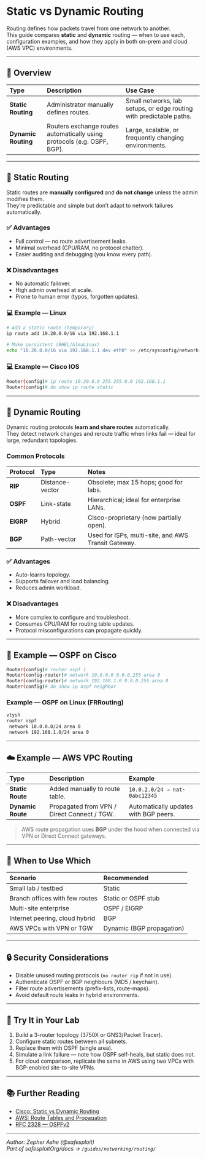 # Static vs Dynamic Routing

Routing defines how packets travel from one network to another.  
This guide compares **static** and **dynamic** routing — when to use each, configuration examples, and how they apply in both on-prem and cloud (AWS VPC) environments.

---

## 🧭 Overview

| Type | Description | Use Case |
|:------|:-------------|:-----------|
| **Static Routing** | Administrator manually defines routes. | Small networks, lab setups, or edge routing with predictable paths. |
| **Dynamic Routing** | Routers exchange routes automatically using protocols (e.g. OSPF, BGP). | Large, scalable, or frequently changing environments. |

---

## 🧱 Static Routing

Static routes are **manually configured** and **do not change** unless the admin modifies them.  
They’re predictable and simple but don’t adapt to network failures automatically.

### ✅ Advantages
- Full control — no route advertisement leaks.
- Minimal overhead (CPU/RAM, no protocol chatter).
- Easier auditing and debugging (you know every path).

### ❌ Disadvantages
- No automatic failover.
- High admin overhead at scale.
- Prone to human error (typos, forgotten updates).

### 💻 Example — Linux

```bash
# Add a static route (temporary)
ip route add 10.20.0.0/16 via 192.168.1.1

# Make persistent (RHEL/AlmaLinux)
echo "10.20.0.0/16 via 192.168.1.1 dev eth0" >> /etc/sysconfig/network-scripts/route-eth0
```

### 💻 Example — Cisco IOS

```bash
Router(config)# ip route 10.20.0.0 255.255.0.0 192.168.1.1
Router(config)# do show ip route static
```

---

## 🔄 Dynamic Routing

Dynamic routing protocols **learn and share routes** automatically.  
They detect network changes and reroute traffic when links fail — ideal for large, redundant topologies.

### Common Protocols

| Protocol | Type | Notes |
|:----------|:------|:------|
| **RIP** | Distance-vector | Obsolete; max 15 hops; good for labs. |
| **OSPF** | Link-state | Hierarchical; ideal for enterprise LANs. |
| **EIGRP** | Hybrid | Cisco-proprietary (now partially open). |
| **BGP** | Path-vector | Used for ISPs, multi-site, and AWS Transit Gateway. |

### ✅ Advantages
- Auto-learns topology.
- Supports failover and load balancing.
- Reduces admin workload.

### ❌ Disadvantages
- More complex to configure and troubleshoot.
- Consumes CPU/RAM for routing table updates.
- Protocol misconfigurations can propagate quickly.

---

## 🧰 Example — OSPF on Cisco

```bash
Router(config)# router ospf 1
Router(config-router)# network 10.0.0.0 0.0.0.255 area 0
Router(config-router)# network 192.168.1.0 0.0.0.255 area 0
Router(config)# do show ip ospf neighbor
```

### Example — OSPF on Linux (FRRouting)

```bash
vtysh
router ospf
 network 10.0.0.0/24 area 0
 network 192.168.1.0/24 area 0
```

---

## ☁️ Example — AWS VPC Routing

| Type | Description | Example |
|:------|:-------------|:-----------|
| **Static Route** | Added manually to route table. | `10.0.2.0/24 → nat-0abc12345` |
| **Dynamic Route** | Propagated from VPN / Direct Connect / TGW. | Automatically updates with BGP peers. |

> AWS route propagation uses **BGP** under the hood when connected via VPN or Direct Connect gateways.

---

## 🧩 When to Use Which

| Scenario | Recommended |
|:-----------|:-------------|
| Small lab / testbed | Static |
| Branch offices with few routes | Static or OSPF stub |
| Multi-site enterprise | OSPF / EIGRP |
| Internet peering, cloud hybrid | BGP |
| AWS VPCs with VPN or TGW | Dynamic (BGP propagation) |

---

## 🔒 Security Considerations

- Disable unused routing protocols (`no router rip` if not in use).
- Authenticate OSPF or BGP neighbours (MD5 / keychain).
- Filter route advertisements (prefix-lists, route-maps).
- Avoid default route leaks in hybrid environments.

---

## 🧪 Try It in Your Lab

1. Build a 3-router topology (3750X or GNS3/Packet Tracer).  
2. Configure static routes between all subnets.  
3. Replace them with OSPF (single area).  
4. Simulate a link failure — note how OSPF self-heals, but static does not.  
5. For cloud comparison, replicate the same in AWS using two VPCs with BGP-enabled site-to-site VPNs.

---

## 📚 Further Reading

- [Cisco: Static vs Dynamic Routing](https://www.cisco.com/c/en/us/support/docs/ip/open-shortest-path-first-ospf/13684-12.html)
- [AWS: Route Tables and Propagation](https://docs.aws.amazon.com/vpc/latest/userguide/VPC_Route_Tables.html)
- [RFC 2328 — OSPFv2](https://datatracker.ietf.org/doc/html/rfc2328)

---

*Author: Zepher Ashe (@safesploit)*  
*Part of safesploitOrg/docs → `/guides/networking/routing/`*
